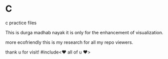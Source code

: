 # C
c practice files

 This is durga madhab nayak
 it is only for the enhancement  of visualization.

 more ecofriendly
 this is my research for all my repo viewers.

 thank u for visit!
 #include<❤️ all of u ❤️> 
 
